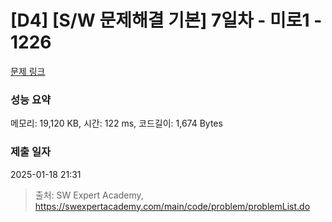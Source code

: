 # [D4] [S/W 문제해결 기본] 7일차 - 미로1 - 1226 

[문제 링크](https://swexpertacademy.com/main/code/problem/problemDetail.do?contestProbId=AV14vXUqAGMCFAYD) 

### 성능 요약

메모리: 19,120 KB, 시간: 122 ms, 코드길이: 1,674 Bytes

### 제출 일자

2025-01-18 21:31



> 출처: SW Expert Academy, https://swexpertacademy.com/main/code/problem/problemList.do